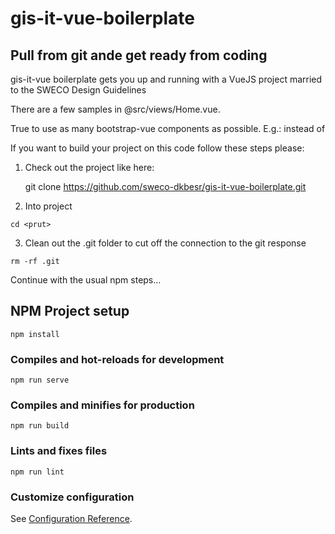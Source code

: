 # gis-it-vue-boilerplate

## Pull from git ande get ready from coding

gis-it-vue boilerplate gets you up and running with a VueJS project married to the SWECO Design Guidelines

There are a few samples in @src/views/Home.vue.

True to use as many bootstrap-vue components as possible. E.g.: <b-card/> instead of <div class="card"></div>

If you want to build your project on this code follow these steps please:

  1) Check out the project like here:

     git clone https://github.com/sweco-dkbesr/gis-it-vue-boilerplate.git <prut>

  2) Into project

    cd <prut>

  3) Clean out the .git folder to cut off the connection to the git response

    rm -rf .git


Continue with the usual npm steps...


## NPM Project setup
```
npm install
```

### Compiles and hot-reloads for development
```
npm run serve
```

### Compiles and minifies for production
```
npm run build
```

### Lints and fixes files
```
npm run lint
```

### Customize configuration
See [Configuration Reference](https://cli.vuejs.org/config/).
